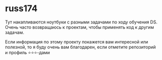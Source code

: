 # russ174

Тут накапливаются ноутбуки с разными задачами по ходу обучения DS. Очень часто возвращаюсь к проектам, чтобы применять код к другим задачам.




Если информация по этому проекту покажется вам интересной или полезной, то я буду очень вам благодарен, если отметите репозиторий и профиль ⭐️⭐️⭐️-дами
